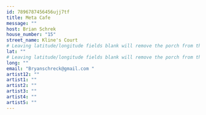 ```yaml
---
id: 7896787456456ujj7tf
title: Meta Cafe
message: ""
host: Brian Schrek
house_number: "15"
street_name: Kline's Court
# Leaving latitude/longitude fields blank will remove the porch from the Porchfest map.
lat: ""
# Leaving latitude/longitude fields blank will remove the porch from the Porchfest map.
long: ""
email: "Bryanschreck@gmail.com "
artist12: ""
artist1: ""
artist2: ""
artist3: ""
artist4: ""
artist5: ""
---
```

